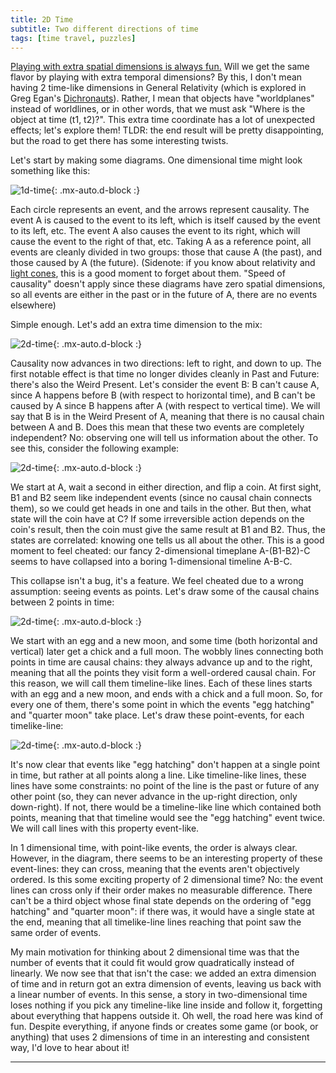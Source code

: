 ```yaml
---
title: 2D Time
subtitle: Two different directions of time
tags: [time travel, puzzles]
---
```


[Playing with extra spatial dimensions is always fun.](https://4dtoys.com/) Will we get the same flavor by playing with extra
temporal dimensions? By this, I don't mean having 2 time-like dimensions in General Relativity (which is explored in Greg Egan's
[Dichronauts](https://www.gregegan.net/DICHRONAUTS/01/World.html)). Rather, I mean that objects have "worldplanes" instead of worldlines, or in other
words, that we must ask "Where is the object at time (t1, t2)?". This extra time coordinate has a lot of unexpected effects; let's explore them!
TLDR: the end result will be pretty disappointing, but the road to get there has some interesting twists.

Let's start by making some diagrams. One dimensional time might look something like this:

![1d-time](../../assets/img/time-2d-diagram-1.png){: .mx-auto.d-block :}

Each circle represents an event, and the arrows represent causality. The event A is caused to the event to its left, which is itself caused
by the event to its left, etc. The event A also causes the event to its right, which will cause the event to the right of that, etc. Taking
A as a reference point, all events are cleanly divided in two groups: those that cause A (the past), and those caused by A (the future).
(Sidenote: if you know about relativity and [light cones](https://en.wikipedia.org/wiki/Light_cone#Mathematical_construction), this is
a good moment to forget about them. "Speed of causality" doesn't apply since these diagrams have zero spatial dimensions, so all events
are either in the past or in the future of A, there are no events elsewhere)

Simple enough. Let's add an extra time dimension to the mix:

![2d-time](../../assets/img/time-2d-diagram-2.png){: .mx-auto.d-block :}

Causality now advances in two directions: left to right, and down to up. The first notable effect is that time no longer divides cleanly in
Past and Future: there's also the Weird Present. Let's consider the event B: B can't cause A, since A happens before B (with respect to horizontal time), and B can't be caused
by A since B happens after A (with respect to vertical time). We will say that B is in the Weird Present of A, meaning that 
there is no causal chain between A and B. Does this mean that these
two events are completely independent? No: observing one will tell us information about the other. To see this, consider the following example:

![2d-time](../../assets/img/time-2d-diagram-3.png){: .mx-auto.d-block :}

We start at A, wait a second in either direction, and flip a coin. At first sight, B1 and B2 seem like independent events (since no causal chain
connects them), so we could get heads in one and tails in the other. But then, what state will the coin have at C? If some irreversible action
depends on the coin's result, then the coin must give the same result at B1 and B2. Thus, the states are correlated: knowing one tells us all about
the other. This is a good moment to feel cheated: our fancy 2-dimensional timeplane A-(B1-B2)-C seems to have collapsed into a boring 1-dimensional
timeline A-B-C.

This collapse isn't a bug, it's a feature. We feel cheated due to a wrong assumption: seeing events as points. Let's draw some
of the causal chains between 2 points in time:

![2d-time](../../assets/img/time-2d-diagram-events-1.png){: .mx-auto.d-block :}

We start with an egg and a new moon, and some time (both horizontal and vertical) later get a chick and a full moon. The wobbly
lines connecting both points in time are causal chains: they always advance up and to the right, meaning that all the points they
visit form a well-ordered causal chain.
For this reason, we will call them timeline-like lines. Each of these lines starts with an egg and a new moon,
and ends with a chick and a full moon. So, for every one of them, there's some point in which the events "egg hatching" and
"quarter moon" take place. Let's draw these point-events, for each timelike-line:

![2d-time](../../assets/img/time-2d-diagram-events-2.png){: .mx-auto.d-block :}

It's now clear that events like "egg hatching" don't happen at a single point in time, but rather at all points along a line. Like timeline-like lines,
these lines have some constraints: no point of the line is the past or future of any other point (so, they can never advance in
the up-right direction, only down-right). If not, there would be a timeline-like line which contained both points, meaning that
that timeline would see the "egg hatching" event twice. We will call lines with this property event-like.

In 1 dimensional time, with point-like events, the order is always clear. However, in the diagram, there seems to be an
interesting property of these event-lines: they can cross, meaning that the events aren't objectively ordered. Is this
some exciting property of 2 dimensional time? No: the event lines can cross only if their order makes no measurable difference.
There can't be a third object whose final state depends on the ordering of "egg hatching" and "quarter moon": if there was,
it would have a single state at the end, meaning that all timelike-line lines reaching that point saw the same order of events.

My main motivation for thinking about 2 dimensional time was that the number of events that it could fit would grow
quadratically instead of linearly. We now see that that isn't the case: we added an extra dimension of time and in 
return got an extra dimension of events, leaving us back with a linear number of events. In this sense, a story in two-dimensional
time loses nothing if you pick any timeline-like line inside and follow it, forgetting about everything that happens outside it.
Oh well, the road here was kind of fun. Despite everything, if anyone finds or creates some game (or book, or anything) that uses
2 dimensions of time in an interesting and consistent way, I'd love to hear about it!

-----